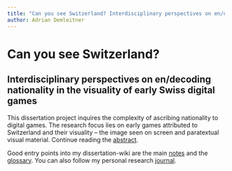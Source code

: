 ```yaml
---
title: "Can you see Switzerland? Interdisciplinary perspectives on en/decoding nationality in the visuality of early Swiss digital games"
author: Adrian Demleitner
---
```

# Can you see Switzerland?
## Interdisciplinary perspectives on en/decoding nationality in the visuality of early Swiss digital games

This dissertation project inquires the complexity of ascribing nationality to digital games. The research focus lies on early games attributed to Switzerland and their visuality – the image seen on screen and paratextual visual material. Continue reading the [abstract](notes/Abstract.md).

Good entry points into my dissertation-wiki are the main [notes](notes/Notes.md) and the [glossary](notes/Glossary.md). You can also follow my personal research [journal](notes/Journal.md).